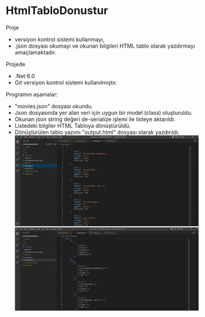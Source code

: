 # HtmlTabloDonustur
Proje 
 * versiyon kontrol sistemi kullanmayı, <br/>
 * .json dosyası okumayı ve okunan bilgileri HTML tablo olarak yazdırmayı amaçlamaktadır.

Projede 
* .Net 6.0
* Git versiyon kontrol sistemi kullanılmıştır.

Programın aşamalar:
* "movies.json" dosyası okundu.
* Json dosyasında yer alan veri için uygun bir model (class) oluşturuldu.
* Okunan json string değeri de-serialize işlemi ile listeye aktarıldı.
* Listedeki bilgiler HTML Tabloya dönüştürüldü.
* Dönüştürülen tablo yazımı "output.html" dosyası olarak yazdırıldı.
![.json dosyası](https://github.com/oznkucuk/HtmlTabloDonustur/blob/main/img/table-json.png)
![.html dosyası](https://github.com/oznkucuk/HtmlTabloDonustur/blob/main/img/table-html.png)
